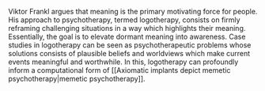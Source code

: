 ---
---

Viktor Frankl argues that meaning is the primary motivating force for people. His approach to psychotherapy, termed logotherapy, consists on firmly reframing challenging situations in a way which highlights their meaning. Essentially, the goal is to elevate dormant meaning into awareness. Case studies in logotherapy can be seen as psychotherapeutic problems whose solutions consists of plausible beliefs and worldviews which make current events meaningful and worthwhile. In this, logotherapy can profoundly inform a computational form of [[Axiomatic implants depict memetic psychotherapy|memetic psychotherapy]].